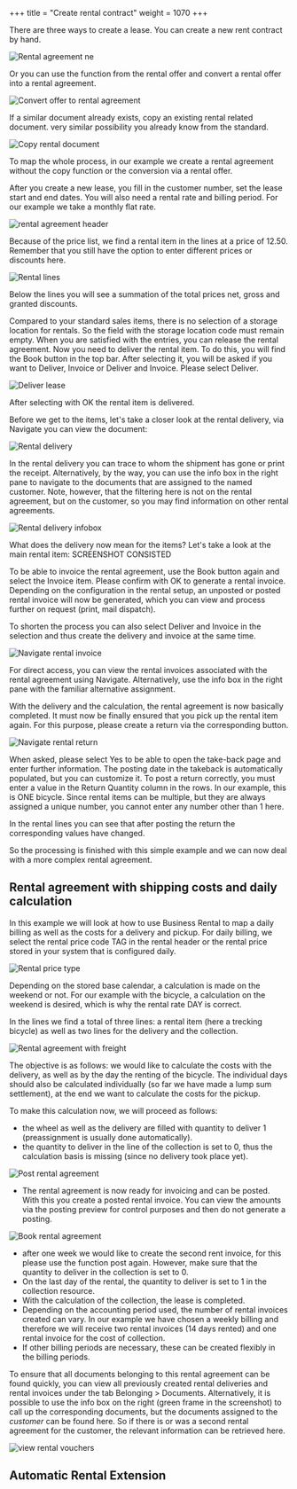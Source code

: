 +++
title = "Create rental contract"
weight = 1070
+++

There are three ways to create a lease. You can create a new rent contract by hand. 

![Rental agreement ne](/images/mv_new_en.jpg)

Or you can use the function from the rental offer and convert a rental offer into a rental agreement. 

![Convert offer to rental agreement](/images/copy_en.jpg)

If a similar document already exists, copy an existing rental related document. very similar possibility you already know from the standard.

![Copy rental document](/images/copy2_en.jpg)

To map the whole process, in our example we create a rental agreement without the copy function or the conversion via a rental offer.

After you create a new lease, you fill in the customer number, set the lease start and end dates. You will also need a rental rate and billing period. For our example we take a monthly flat rate.

![rental agreement header](/images/mvhead_en.jpg)

Because of the price list, we find a rental item in the lines at a price of 12.50. Remember that you still have the option to enter different prices or discounts here. 

![Rental lines](/images/rent_lines_es.jpg)

Below the lines you will see a summation of the total prices net, gross and granted discounts. 

Compared to your standard sales items, there is no selection of a storage location for rentals. So the field with the storage location code must remain empty. When you are satisfied with the entries, you can release the rental agreement. Now you need to deliver the rental item. To do this, you will find the Book button in the top bar. After selecting it, you will be asked if you want to Deliver, Invoice or Deliver and Invoice. Please select Deliver.

![Deliver lease](/images/ship.jpg)

After selecting with OK the rental item is delivered. 

Before we get to the items, let's take a closer look at the rental delivery, via Navigate you can view the document:

![Rental delivery](/images/shipment_en.jpg)

In the rental delivery you can trace to whom the shipment has gone or print the receipt. Alternatively, by the way, you can use the info box in the right pane to navigate to the documents that are assigned to the named customer. Note, however, that the filtering here is not on the rental agreement, but on the customer, so you may find information on other rental agreements.

![Rental delivery infobox](/images/ship1_en.jpg)

What does the delivery now mean for the items? Let's take a look at the main rental item: SCREENSHOT CONSISTED

To be able to invoice the rental agreement, use the Book button again and select the Invoice item. Please confirm with OK to generate a rental invoice. Depending on the configuration in the rental setup, an unposted or posted rental invoice will now be generated, which you can view and process further on request (print, mail dispatch).

To shorten the process you can also select Deliver and Invoice in the selection and thus create the delivery and invoice at the same time. 

![Navigate rental invoice](/images/invoices_en.jpg)

For direct access, you can view the rental invoices associated with the rental agreement using Navigate. Alternatively, use the info box in the right pane with the familiar alternative assignment. 

With the delivery and the calculation, the rental agreement is now basically completed. It must now be finally ensured that you pick up the rental item again. For this purpose, please create a return via the corresponding button. 

![Navigate rental return](/images/return_en.jpg)

When asked, please select Yes to be able to open the take-back page and enter further information. The posting date in the takeback is automatically populated, but you can customize it. To post a return correctly, you must enter a value in the Return Quantity column in the rows. In our example, this is ONE bicycle. Since rental items can be multiple, but they are always assigned a unique number, you cannot enter any number other than 1 here.

In the rental lines you can see that after posting the return the corresponding values have changed. 

So the processing is finished with this simple example and we can now deal with a more complex rental agreement.

## Rental agreement with shipping costs and daily calculation ##

In this example we will look at how to use Business Rental to map a daily billing as well as the costs for a delivery and pickup. 
For daily billing, we select the rental price code TAG in the rental header or the rental price stored in your system that is configured daily.

![Rental price type](/images/dainly_en.jpg)

Depending on the stored base calendar, a calculation is made on the weekend or not. For our example with the bicycle, a calculation on the weekend is desired, which is why the rental rate DAY is correct.

In the lines we find a total of three lines: a rental item (here a trecking bicycle) as well as two lines for the delivery and the collection. 

![Rental agreement with freight](/images/rentlines_en.jpg)

The objective is as follows: we would like to calculate the costs with the delivery, as well as by the day the renting of the bicycle. The individual days should also be calculated individually (so far we have made a lump sum settlement), at the end we want to calculate the costs for the pickup.

To make this calculation now, we will proceed as follows:
- the wheel as well as the delivery are filled with quantity to deliver 1 (preassignment is usually done automatically).
- the quantity to deliver in the line of the collection is set to 0, thus the calculation basis is missing (since no delivery took place yet).

![Post rental agreement](/images/rentlines_en2.jpg)

- The rental agreement is now ready for invoicing and can be posted. With this you create a posted rental invoice. You can view the amounts via the posting preview for control purposes and then do not generate a posting.

![Book rental agreement](/images/posting_en.jpg)

- after one week we would like to create the second rent invoice, for this please use the function post again. However, make sure that the quantity to deliver in the collection is set to 0.
- On the last day of the rental, the quantity to deliver is set to 1 in the collection resource.
- With the calculation of the collection, the lease is completed.
- Depending on the accounting period used, the number of rental invoices created can vary. In our example we have chosen a weekly billing and therefore we will receive two rental invoices (14 days rented) and one rental invoice for the cost of collection.
- If other billing periods are necessary, these can be created flexibly in the billing periods.

To ensure that all documents belonging to this rental agreement can be found quickly, you can view all previously created rental deliveries and rental invoices under the tab Belonging > Documents. Alternatively, it is possible to use the info box on the right (green frame in the screenshot) to call up the corresponding documents, but the documents assigned to the *customer* can be found here. So if there is or was a second rental agreement for the customer, the relevant information can be retrieved here.

![view rental vouchers](/images/overview_en.jpg)

## Automatic Rental Extension

